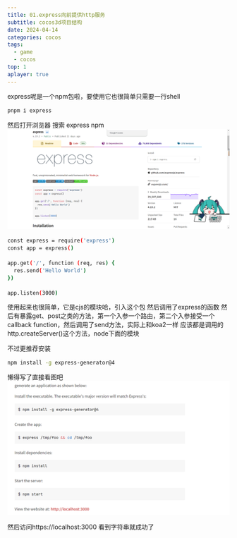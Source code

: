 ```yaml
---
title: 01.express向前提供http服务
subtitle: cocos3d项目结构
date: 2024-04-14
categories: cocos
tags:
  - game
  - cocos
top: 1
aplayer: true
---
```


express呢是一个npm包啦，要使用它也很简单只需要一行shell

```bash
pnpm i express
```
然后打开浏览器 搜索 express npm
![alt text](./image.png)

```bash
const express = require('express')
const app = express()

app.get('/', function (req, res) {
  res.send('Hello World')
})

app.listen(3000)
```
使用起来也很简单，它是cjs的模块哈，引入这个包 然后调用了express的函数 然后有暴露get、post之类的方法，第一个入参一个路由，第二个入参接受一个callback function，然后调用了send方法，实际上和koa2一样 应该都是调用的http.createServer()这个方法，node下面的模块

不过更推荐安装
```bash
npm install -g express-generator@4
```
懒得写了直接看图吧
![alt text](./image-1.png)

然后访问https://localhost:3000 看到字符串就成功了
